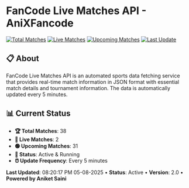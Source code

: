 # FanCode Live Matches API - AniXFancode

[![Total Matches](https://img.shields.io/badge/Total%20Matches-38-blue)](https://github.com/AniketSainiOp/AniXFancode)
[![Live Matches](https://img.shields.io/badge/Live%20Matches-2-red)](https://github.com/AniketSainiOp/AniXFancode)
[![Upcoming Matches](https://img.shields.io/badge/Upcoming%20Matches-31-green)](https://github.com/AniketSainiOp/AniXFancode)
[![Last Update](https://img.shields.io/badge/Last%20Update-08%3A20%3A17%20PM%2005-08-2025-orange)](https://github.com/AniketSainiOp/AniXFancode)

## 📋 About

FanCode Live Matches API is an automated sports data fetching service that provides real-time match information in JSON format with essential match details and tournament information. The data is automatically updated every 5 minutes.

## 📊 Current Status

- **🏆 Total Matches**: 38
- **🔴 Live Matches**: 2
- **🟢 Upcoming Matches**: 31
- **📡 Status**: Active & Running
- **⏰ Update Frequency**: Every 5 minutes

**Last Updated**: 08:20:17 PM 05-08-2025 • **Status**: Active • **Version**: 2.0 • **Powered by Aniket Saini**
